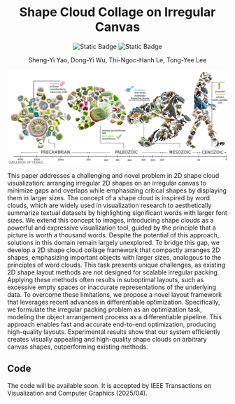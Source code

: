 
<div align="center">

# Shape Cloud Collage on Irregular Canvas
![Static Badge](https://img.shields.io/badge/pytorch-2-blue)
![Static Badge](https://img.shields.io/badge/python-3-orange)

Sheng-Yi Yao, Dong-Yi Wu, Thi-Ngoc-Hanh Le, Tong-Yee Lee
</div>

![teaser](figures/teaser-shapecloud.jpg)

This paper addresses a challenging and novel problem in 2D shape cloud visualization: arranging irregular 2D shapes on an irregular canvas to minimize gaps and overlaps while emphasizing critical shapes by displaying them in larger sizes. The concept of a shape cloud is inspired by word clouds, which are widely used in visualization research to aesthetically summarize textual datasets by highlighting significant words with larger font sizes. We extend this concept to images, introducing shape clouds as a powerful and expressive visualization tool, guided by the principle that a picture is worth a thousand words. Despite the potential of this approach, solutions in this domain remain largely unexplored. To bridge this gap, we develop a 2D shape cloud collage framework that compactly arranges 2D shapes, emphasizing important objects with larger sizes, analogous to the principles of word clouds. This task presents unique challenges, as existing 2D shape layout methods are not designed for scalable irregular packing. Applying these methods often results in suboptimal layouts, such as excessive empty spaces or inaccurate representations of the underlying data. To overcome these limitations, we propose a novel layout framework that leverages recent advances in differentiable optimization. Specifically, we formulate the irregular packing problem as an optimization task, modeling the object arrangement process as a differentiable pipeline. This approach enables fast and accurate end-to-end optimization, producing high-quality layouts. Experimental results show that our system efficiently creates visually appealing and high-quality shape clouds on arbitrary canvas shapes, outperforming existing methods.



## Code

The code will be available soon. It is accepted by IEEE Transactions on Visualization and Computer Graphics (2025/04).
